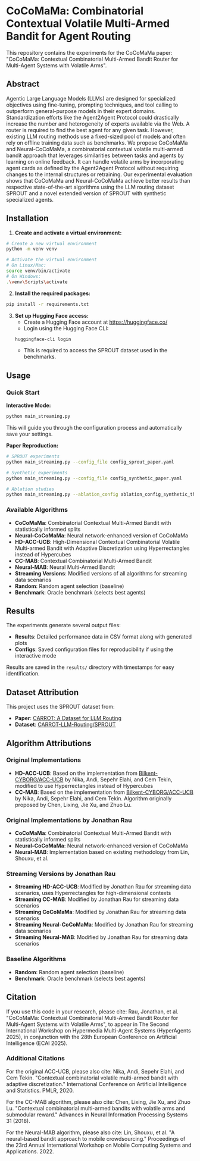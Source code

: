 # CoCoMaMa: Combinatorial Contextual Volatile Multi-Armed Bandit for Agent Routing

This repository contains the experiments for the CoCoMaMa paper: "CoCoMaMa: Contextual Combinatorial Multi-Armed Bandit Router for Multi-Agent Systems with Volatile Arms".

## Abstract

Agentic Large Language Models (LLMs) are designed for specialized objectives using fine-tuning, prompting techniques, and tool calling to outperform general-purpose models in their expert domains. Standardization efforts like the Agent2Agent Protocol could drastically increase the number and heterogeneity of experts available via the Web. A router is required to find the best agent for any given task. However, existing LLM routing methods use a fixed-sized pool of models and often rely on offline training data such as benchmarks. We propose CoCoMaMa and Neural-CoCoMaMa, a combinatorial contextual volatile multi-armed bandit approach that leverages similarities between tasks and agents by learning on online feedback. It can handle volatile arms by incorporating agent cards as defined by the Agent2Agent Protocol without requiring changes to the internal structures or retraining. Our experimental evaluation shows that CoCoMaMa and Neural-CoCoMaMa achieve better results than respective state-of-the-art algorithms using the LLM routing dataset SPROUT and a novel extended version of SPROUT with synthetic specialized agents.

## Installation

1. **Create and activate a virtual environment:**
```bash
# Create a new virtual environment
python -m venv venv

# Activate the virtual environment
# On Linux/Mac:
source venv/bin/activate
# On Windows:
.\venv\Scripts\activate
```

2. **Install the required packages:**
```bash
pip install -r requirements.txt
```

3. **Set up Hugging Face access:**
   - Create a Hugging Face account at https://huggingface.co/
   - Login using the Hugging Face CLI:
   ```bash
   huggingface-cli login
   ```
   - This is required to access the SPROUT dataset used in the benchmarks.

## Usage

### Quick Start

**Interactive Mode:**
```bash
python main_streaming.py
```
This will guide you through the configuration process and automatically save your settings.

**Paper Reproduction:**
```bash
# SPROUT experiments
python main_streaming.py --config_file config_sprout_paper.yaml

# Synthetic experiments  
python main_streaming.py --config_file config_synthetic_paper.yaml

# Ablation studies
python main_streaming.py --ablation_config ablation_config_synthetic_theta.yaml
```

### Available Algorithms

- **CoCoMaMa**: Combinatorial Contextual Multi-Armed Bandit with statistically informed splits
- **Neural-CoCoMaMa**: Neural network-enhanced version of CoCoMaMa
- **HD-ACC-UCB**: High-Dimensional Contextual Combinatorial Volatile Multi-armed Bandit with Adaptive Discretization using Hyperrectangles instead of Hypercubes
- **CC-MAB**: Contextual Combinatorial Multi-Armed Bandit
- **Neural-MAB**: Neural Multi-Armed Bandit
- **Streaming Versions**: Modified versions of all algorithms for streaming data scenarios
- **Random**: Random agent selection (baseline)
- **Benchmark**: Oracle benchmark (selects best agents)

## Results

The experiments generate several output files:

- **Results**: Detailed performance data in CSV format along with generated plots
- **Configs**: Saved configuration files for reproducibility if using the interactive mode

Results are saved in the `results/` directory with timestamps for easy identification.

## Dataset Attribution

This project uses the SPROUT dataset from:
- **Paper**: [CARROT: A Dataset for LLM Routing](https://arxiv.org/pdf/2502.03261)
- **Dataset**: [CARROT-LLM-Routing/SPROUT](https://huggingface.co/datasets/CARROT-LLM-Routing/SPROUT)

## Algorithm Attributions

### Original Implementations
- **HD-ACC-UCB**: Based on the implementation from [Bilkent-CYBORG/ACC-UCB](https://github.com/Bilkent-CYBORG/ACC-UCB) by Nika, Andi, Sepehr Elahi, and Cem Tekin, modified to use Hyperrectangles instead of Hypercubes
- **CC-MAB**: Based on the implementation from [Bilkent-CYBORG/ACC-UCB](https://github.com/Bilkent-CYBORG/ACC-UCB) by Nika, Andi, Sepehr Elahi, and Cem Tekin. Algorithm originally proposed by Chen, Lixing, Jie Xu, and Zhuo Lu.


### Original Implementations by Jonathan Rau
- **CoCoMaMa**: Combinatorial Contextual Multi-Armed Bandit with statistically informed splits
- **Neural-CoCoMaMa**: Neural network-enhanced version of CoCoMaMa
- **Neural-MAB**: Implementation based on existing methodology from Lin, Shouxu, et al.

### Streaming Versions by Jonathan Rau
- **Streaming HD-ACC-UCB**: Modified by Jonathan Rau for streaming data scenarios, uses Hyperrectangles for high-dimensional contexts
- **Streaming CC-MAB**: Modified by Jonathan Rau for streaming data scenarios
- **Streaming CoCoMaMa**: Modified by Jonathan Rau for streaming data scenarios
- **Streaming Neural-CoCoMaMa**: Modified by Jonathan Rau for streaming data scenarios
- **Streaming Neural-MAB**: Modified by Jonathan Rau for streaming data scenarios

### Baseline Algorithms
- **Random**: Random agent selection (baseline)
- **Benchmark**: Oracle benchmark (selects best agents)

## Citation

If you use this code in your research, please cite: Rau, Jonathan, et al. "CoCoMaMa: Contextual Combinatorial Multi-Armed Bandit Router for Multi-Agent Systems with Volatile Arms", to appear in The Second International Workshop on Hypermedia Multi-Agent Systems
(HyperAgents 2025), in conjunction with the 28th European Conference on
Artificial Intelligence (ECAI 2025).

### Additional Citations

For the original ACC-UCB, please also cite: Nika, Andi, Sepehr Elahi, and Cem Tekin. "Contextual combinatorial volatile multi-armed bandit with adaptive discretization." International Conference on Artificial Intelligence and Statistics. PMLR, 2020.

For the CC-MAB algorithm, please also cite: Chen, Lixing, Jie Xu, and Zhuo Lu. "Contextual combinatorial multi-armed bandits with volatile arms and submodular reward." Advances in Neural Information Processing Systems 31 (2018).

For the Neural-MAB algorithm, please also cite: Lin, Shouxu, et al. "A neural-based bandit approach to mobile crowdsourcing." Proceedings of the 23rd Annual International Workshop on Mobile Computing Systems and Applications. 2022.